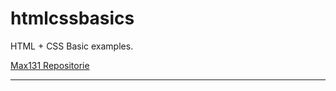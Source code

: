 # htmlcssbasics
HTML + CSS Basic examples.  
  
[Max131 Repositorie](https://github.com/Max131/htmlcssbasics)
*****

